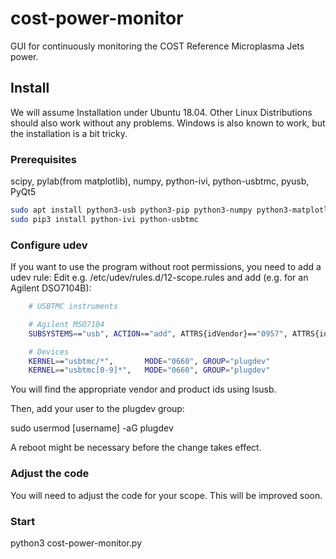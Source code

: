 # cost-power-monitor

GUI for continuously monitoring the COST Reference Microplasma Jets power.

## Install

We will assume Installation under Ubuntu 18.04. Other Linux Distributions should also work without any problems. Windows is also known to work, but the installation is a bit tricky.

### Prerequisites

scipy, pylab(from matplotlib), numpy, python-ivi, python-usbtmc, pyusb, PyQt5

```bash
sudo apt install python3-usb python3-pip python3-numpy python3-matplotlib python3-scipy python3-pyqt5
sudo pip3 install python-ivi python-usbtmc
```

### Configure udev

If you want to use the program without root permissions, you need to add a udev rule:
Edit e.g. /etc/udev/rules.d/12-scope.rules and add (e.g. for an Agilent DSO7104B):

```bash
	# USBTMC instruments

	# Agilent MSO7104
	SUBSYSTEMS=="usb", ACTION=="add", ATTRS{idVendor}=="0957", ATTRS{idProduct}=="175d", GROUP="plugdev", MODE="0660"

	# Devices
	KERNEL=="usbtmc/*",       MODE="0660", GROUP="plugdev"
	KERNEL=="usbtmc[0-9]*",   MODE="0660", GROUP="plugdev"
```
You will find the appropriate vendor and product ids using lsusb.

Then, add your user to the plugdev group:

sudo usermod [username] -aG plugdev
  
A reboot might be necessary before the change takes effect.

### Adjust the code

You will need to adjust the code for your scope.
This will be improved soon.

### Start
python3 cost-power-monitor.py

